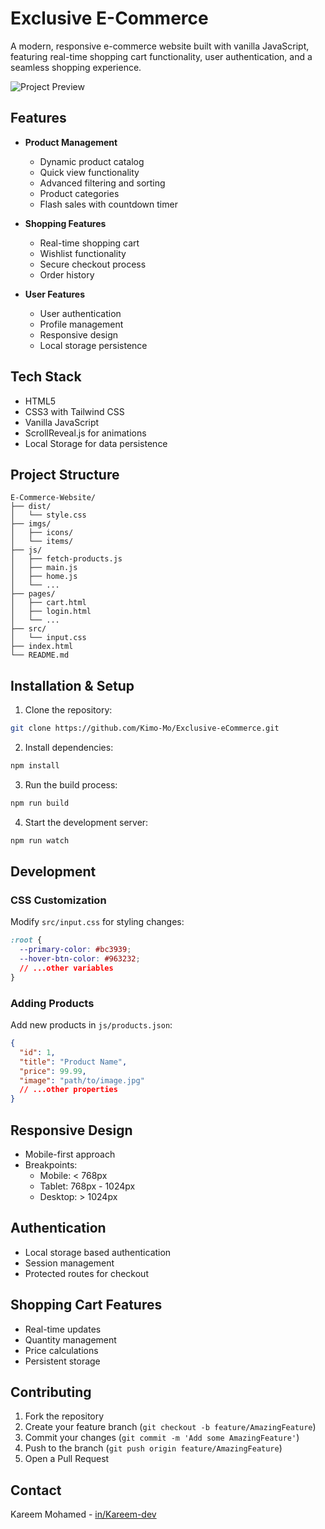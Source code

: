 # Exclusive E-Commerce

A modern, responsive e-commerce website built with vanilla JavaScript, featuring real-time shopping cart functionality, user authentication, and a seamless shopping experience.

![Project Preview](/imgs/Exclusive-eCommerce.png)

## Features

- **Product Management**

  - Dynamic product catalog
  - Quick view functionality
  - Advanced filtering and sorting
  - Product categories
  - Flash sales with countdown timer

- **Shopping Features**

  - Real-time shopping cart
  - Wishlist functionality
  - Secure checkout process
  - Order history

- **User Features**
  - User authentication
  - Profile management
  - Responsive design
  - Local storage persistence

## Tech Stack

- HTML5
- CSS3 with Tailwind CSS
- Vanilla JavaScript
- ScrollReveal.js for animations
- Local Storage for data persistence

## Project Structure

```
E-Commerce-Website/
├── dist/
│   └── style.css
├── imgs/
│   ├── icons/
│   └── items/
├── js/
│   ├── fetch-products.js
│   ├── main.js
│   ├── home.js
│   └── ...
├── pages/
│   ├── cart.html
│   ├── login.html
│   └── ...
├── src/
│   └── input.css
├── index.html
└── README.md
```

## Installation & Setup

1. Clone the repository:

```bash
git clone https://github.com/Kimo-Mo/Exclusive-eCommerce.git
```

2. Install dependencies:

```bash
npm install
```

3. Run the build process:

```bash
npm run build
```

4. Start the development server:

```bash
npm run watch
```

## Development

### CSS Customization

Modify `src/input.css` for styling changes:

```css
:root {
  --primary-color: #bc3939;
  --hover-btn-color: #963232;
  // ...other variables
}
```

### Adding Products

Add new products in `js/products.json`:

```json
{
  "id": 1,
  "title": "Product Name",
  "price": 99.99,
  "image": "path/to/image.jpg"
  // ...other properties
}
```

## Responsive Design

- Mobile-first approach
- Breakpoints:
  - Mobile: < 768px
  - Tablet: 768px - 1024px
  - Desktop: > 1024px

## Authentication

- Local storage based authentication
- Session management
- Protected routes for checkout

## Shopping Cart Features

- Real-time updates
- Quantity management
- Price calculations
- Persistent storage

## Contributing

1. Fork the repository
2. Create your feature branch (`git checkout -b feature/AmazingFeature`)
3. Commit your changes (`git commit -m 'Add some AmazingFeature'`)
4. Push to the branch (`git push origin feature/AmazingFeature`)
5. Open a Pull Request

## Contact

Kareem Mohamed - [in/Kareem-dev](https://www.linkedin.com/in/kareem-dev/)
